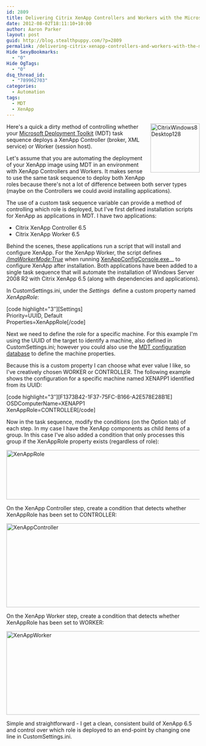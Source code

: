 ```yaml
---
id: 2809
title: Delivering Citrix XenApp Controllers and Workers with the Microsoft Deployment Toolkit
date: 2012-08-02T18:11:10+10:00
author: Aaron Parker
layout: post
guid: http://blog.stealthpuppy.com/?p=2809
permalink: /delivering-citrix-xenapp-controllers-and-workers-with-the-microsoft-deployment-toolkit/
Hide SexyBookmarks:
  - "0"
Hide OgTags:
  - "0"
dsq_thread_id:
  - "789962703"
categories:
  - Automation
tags:
  - MDT
  - XenApp
---
```

<img style="background-image: none; margin: 0px 0px 10px 10px; padding-left: 0px; padding-right: 0px; display: inline; float: right; padding-top: 0px; border: 0px;" title="CitrixWindows8Desktop128" src="http://stealthpuppy.com/wp-content/uploads/2012/08/CitrixWindows8Desktop128.png" alt="CitrixWindows8Desktop128" width="128" height="128" align="right" border="0" />Here's a quick a dirty method of controlling whether your [Microsoft Deployment Toolkit](http://technet.microsoft.com/en-us/solutionaccelerators/dd407791.aspx) (MDT) task sequence deploys a XenApp Controller (broker, XML service) or Worker (session host).

Let's assume that you are automating the deployment of your XenApp image using MDT in an environment with XenApp Controllers and Workers. It makes sense to use the same task sequence to deploy both XenApp roles because there's not a lot of difference between both server types (maybe on the Controllers we could avoid installing applications).

The use of a custom task sequence variable can provide a method of controlling which role is deployed, but I've first defined installation scripts for XenApp as applications in MDT. I have two applications:

  * Citrix XenApp Controller 6.5
  * Citrix XenApp Worker 6.5

Behind the scenes, these applications run a script that will install and configure XenApp. For the XenApp Worker, the script defines _[/ImaWorkerMode:True](http://support.citrix.com/proddocs/topic/xenapp65-install/ps-config-command-syntax-2.html)_ when running [XenAppConfigConsole.exe](http://support.citrix.com/proddocs/topic/xenapp65-install/ps-config-command-line.html)__ to configure XenApp after installation. Both applications have been added to a single task sequence that will automate the installation of Windows Server 2008 R2 with Citrix XenApp 6.5 (along with dependencies and applications).

In CustomSettings.ini, under the _Settings_  define a custom property named _XenAppRole_:

\[code highlight="3&#8243;\]\[Settings\]  
Priority=UUID, Default  
Properties=XenAppRole[/code]

Next we need to define the role for a specific machine. For this example I'm using the UUID of the target to identify a machine, also defined in CustomSettings.ini; however you could also use the [MDT configuration database](http://technet.microsoft.com/en-us/video/advanced-deployment-scenarios-using-the-microsoft-deployment-toolkit-2010-part-3-of-7-configuring-role-methods-in-the-configuration-database.aspx) to define the machine properties.

Because this is a custom property I can choose what ever value I like, so I've creatively chosen WORKER or CONTROLLER. The following example shows the configuration for a specific machine named XENAPP1 identified from its UUID:

\[code highlight="3&#8243;\]\[F1373B42-1F37-75FC-B166-A2E578E28B1E\]  
OSDComputerName=XENAPP1  
XenAppRole=CONTROLLER[/code]

Now in the task sequence, modify the conditions (on the Option tab) of each step. In my case I have the XenApp components as child items of a group. In this case I've also added a condition that only processes this group if the XenAppRole property exists (regardless of role):

[<img style="background-image: none; padding-left: 0px; padding-right: 0px; display: inline; padding-top: 0px; border: 0px;" title="XenAppRole" src="http://stealthpuppy.com/wp-content/uploads/2012/08/XenAppRole_thumb.png" alt="XenAppRole" width="660" height="129" border="0" />](http://stealthpuppy.com/wp-content/uploads/2012/08/XenAppRole.png)

On the XenApp Controller step, create a condition that detects whether XenAppRole has been set to CONTROLLER:

[<img style="background-image: none; padding-left: 0px; padding-right: 0px; display: inline; padding-top: 0px; border: 0px;" title="XenAppController" src="http://stealthpuppy.com/wp-content/uploads/2012/08/XenAppController_thumb.png" alt="XenAppController" width="660" height="219" border="0" />](http://stealthpuppy.com/wp-content/uploads/2012/08/XenAppController.png)

On the XenApp Worker step, create a condition that detects whether XenAppRole has been set to WORKER:

[<img style="background-image: none; padding-left: 0px; padding-right: 0px; display: inline; padding-top: 0px; border: 0px;" title="XenAppWorker" src="http://stealthpuppy.com/wp-content/uploads/2012/08/XenAppWorker_thumb.png" alt="XenAppWorker" width="660" height="218" border="0" />](http://stealthpuppy.com/wp-content/uploads/2012/08/XenAppWorker.png)

Simple and straightforward - I get a clean, consistent build of XenApp 6.5 and control over which role is deployed to an end-point by changing one line in CustomSettings.ini.